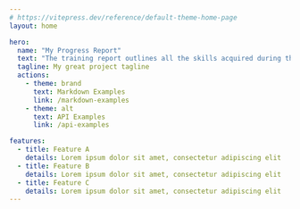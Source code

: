 ```yaml
---
# https://vitepress.dev/reference/default-theme-home-page
layout: home

hero:
  name: "My Progress Report"
  text: "The training report outlines all the skills acquired during the CFC of computer scientist applications development."
  tagline: My great project tagline
  actions:
    - theme: brand
      text: Markdown Examples
      link: /markdown-examples
    - theme: alt
      text: API Examples
      link: /api-examples

features:
  - title: Feature A
    details: Lorem ipsum dolor sit amet, consectetur adipiscing elit
  - title: Feature B
    details: Lorem ipsum dolor sit amet, consectetur adipiscing elit
  - title: Feature C
    details: Lorem ipsum dolor sit amet, consectetur adipiscing elit
---
```


